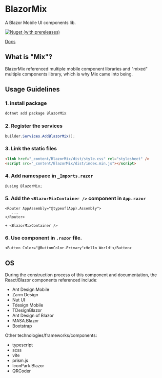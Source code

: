 # BlazorMix
A Blazor Mobile UI components lib.

[![Nuget (with prereleases)](https://img.shields.io/nuget/vpre/BlazorMix)](https://www.nuget.org/packages/BlazorMix/)

[Docs](https://blazormix.com/)


## What is "Mix"?

BlazorMix referenced multiple mobile component libraries and "mixed" multiple components library, which is why Mix came into being.


## Usage Guidelines

### 1. install package

```bash
dotnet add package BlazorMix
```

### 2. Register the services 

```csharp
builder.Services.AddBlazorMix();
```

### 3. Link the static files

```html
<link href="_content/BlazorMix/dist/style.css" rel="stylesheet" />
<script src="_content/BlazorMix/dist/index.min.js"></script>
```

###  4. Add namespace in `_Imports.razor`

```razor
@using BlazorMix;
```


### 5. Add the `<BlazorMixContainer />`  component in `App.razor`

```razor
<Router AppAssembly="@typeof(App).Assembly">
   ...
</Router>

+ <BlazorMixContainer />
```

### 6. Use component in `.razor` file.
```razor
<Button Color="@ButtonColor.Primary">Hello World!</Button>
```

## OS
During the construction process of this component and documentation, the React/Blazor components referenced include:

*   Ant Design Mobile
*   Zarm Design
*   Nut UI
*   Tdesign Mobile
*   TDesignBlazor
*   Ant Design of Blazor
*   MASA.Blazor
*   Bootstrap

Other technologies/frameworks/components:

*   typescript
*   scss
*   vite
*   prism.js
*   IconPark.Blazor
*   QRCoder
